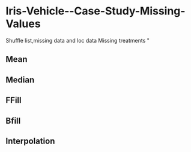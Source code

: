 # Iris-Vehicle--Case-Study-Missing-Values
Shuffle list,missing data and loc data
Missing treatments "
## Mean
## Median
## FFill
## Bfill
## Interpolation
